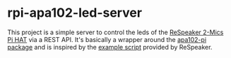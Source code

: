 # rpi-apa102-led-server

This project is a simple server to control the leds of the [ReSpeaker 2-Mics Pi HAT](https://wiki.seeedstudio.com/ReSpeaker_2_Mics_Pi_HAT/) via a REST API.
It's basically a wrapper around the [apa102-pi package](https://github.com/tinue/apa102-pi/tree/main/apa102_pi) and is inspired by the [example script](https://github.com/respeaker/mic_hat/blob/master/interfaces/pixels.py) provided by ReSpeaker.
